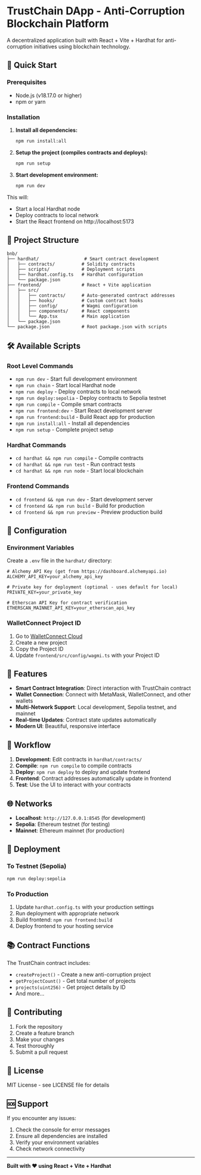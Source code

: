 # TrustChain DApp - Anti-Corruption Blockchain Platform

A decentralized application built with React + Vite + Hardhat for anti-corruption initiatives using blockchain technology.

## 🚀 Quick Start

### Prerequisites
- Node.js (v18.17.0 or higher)
- npm or yarn

### Installation

1. **Install all dependencies:**
   ```bash
   npm run install:all
   ```

2. **Setup the project (compiles contracts and deploys):**
   ```bash
   npm run setup
   ```

3. **Start development environment:**
   ```bash
   npm run dev
   ```

This will:
- Start a local Hardhat node
- Deploy contracts to local network
- Start the React frontend on http://localhost:5173

## 📁 Project Structure

```
bnb/
├── hardhat/                 # Smart contract development
│   ├── contracts/          # Solidity contracts
│   ├── scripts/            # Deployment scripts
│   ├── hardhat.config.ts   # Hardhat configuration
│   └── package.json
├── frontend/               # React + Vite application
│   ├── src/
│   │   ├── contracts/      # Auto-generated contract addresses
│   │   ├── hooks/          # Custom contract hooks
│   │   ├── config/         # Wagmi configuration
│   │   ├── components/     # React components
│   │   └── App.tsx         # Main application
│   └── package.json
└── package.json            # Root package.json with scripts
```

## 🛠️ Available Scripts

### Root Level Commands
- `npm run dev` - Start full development environment
- `npm run chain` - Start local Hardhat node
- `npm run deploy` - Deploy contracts to local network
- `npm run deploy:sepolia` - Deploy contracts to Sepolia testnet
- `npm run compile` - Compile smart contracts
- `npm run frontend:dev` - Start React development server
- `npm run frontend:build` - Build React app for production
- `npm run install:all` - Install all dependencies
- `npm run setup` - Complete project setup

### Hardhat Commands
- `cd hardhat && npm run compile` - Compile contracts
- `cd hardhat && npm run test` - Run contract tests
- `cd hardhat && npm run node` - Start local blockchain

### Frontend Commands
- `cd frontend && npm run dev` - Start development server
- `cd frontend && npm run build` - Build for production
- `cd frontend && npm run preview` - Preview production build

## 🔧 Configuration

### Environment Variables

Create a `.env` file in the `hardhat/` directory:

```env
# Alchemy API Key (get from https://dashboard.alchemyapi.io)
ALCHEMY_API_KEY=your_alchemy_api_key

# Private key for deployment (optional - uses default for local)
PRIVATE_KEY=your_private_key

# Etherscan API Key for contract verification
ETHERSCAN_MAINNET_API_KEY=your_etherscan_api_key
```

### WalletConnect Project ID

1. Go to [WalletConnect Cloud](https://cloud.walletconnect.com)
2. Create a new project
3. Copy the Project ID
4. Update `frontend/src/config/wagmi.ts` with your Project ID

## 📱 Features

- **Smart Contract Integration**: Direct interaction with TrustChain contract
- **Wallet Connection**: Connect with MetaMask, WalletConnect, and other wallets
- **Multi-Network Support**: Local development, Sepolia testnet, and mainnet
- **Real-time Updates**: Contract state updates automatically
- **Modern UI**: Beautiful, responsive interface

## 🔄 Workflow

1. **Development**: Edit contracts in `hardhat/contracts/`
2. **Compile**: `npm run compile` to compile contracts
3. **Deploy**: `npm run deploy` to deploy and update frontend
4. **Frontend**: Contract addresses automatically update in frontend
5. **Test**: Use the UI to interact with your contracts

## 🌐 Networks

- **Localhost**: `http://127.0.0.1:8545` (for development)
- **Sepolia**: Ethereum testnet (for testing)
- **Mainnet**: Ethereum mainnet (for production)

## 🚀 Deployment

### To Testnet (Sepolia)
```bash
npm run deploy:sepolia
```

### To Production
1. Update `hardhat.config.ts` with your production settings
2. Run deployment with appropriate network
3. Build frontend: `npm run frontend:build`
4. Deploy frontend to your hosting service

## 📚 Contract Functions

The TrustChain contract includes:
- `createProject()` - Create a new anti-corruption project
- `getProjectCount()` - Get total number of projects
- `projects(uint256)` - Get project details by ID
- And more...

## 🤝 Contributing

1. Fork the repository
2. Create a feature branch
3. Make your changes
4. Test thoroughly
5. Submit a pull request

## 📄 License

MIT License - see LICENSE file for details

## 🆘 Support

If you encounter any issues:
1. Check the console for error messages
2. Ensure all dependencies are installed
3. Verify your environment variables
4. Check network connectivity

---

**Built with ❤️ using React + Vite + Hardhat**


